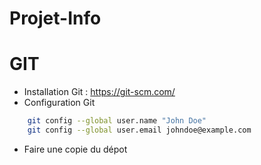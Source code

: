 # Projet-Info

# GIT

* Installation Git : https://git-scm.com/
* Configuration Git 
```bash
    git config --global user.name "John Doe"
    git config --global user.email johndoe@example.com
```
* Faire une copie du dépot
